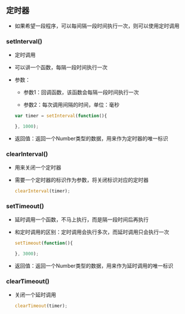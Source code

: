## 定时器

- 如果希望一段程序，可以每间隔一段时间执行一次，则可以使用定时调用

### setInterval()

- 定时调用

- 可以讲一个函数，每隔一段时间执行一次

- 参数：
  
  - 参数1：回调函数，该函数会每隔一段时间执行一次
  
  - 参数2：每次调用间隔的时间，单位：毫秒
  
  ```javascript
  var timer = setInterval(function(){
  
  }, 1000);
  ```

- 返回值：返回一个Number类型的数据，用来作为定时器的唯一标识

### clearInterval()

- 用来关闭一个定时器

- 需要一个定时器的标识作为参数，将关闭标识对应的定时器
  
  ```javascript
  clearInterval(timer);
  ```

### setTimeout()

- 延时调用一个函数，不马上执行，而是隔一段时间后再执行

- 和定时调用的区别：定时调用会执行多次，而延时调用只会执行一次
  
  ```javascript
  setTimeout(function(){
  
  }, 3000);
  ```

- 返回值：返回一个Number类型的数据，用来作为延时调用的唯一标识

### clearTimeout()

- 关闭一个延时调用
  
  ```javascript
  clearTimeout(timer);
  ```
